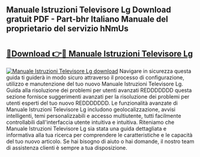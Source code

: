 ## Manuale Istruzioni Televisore Lg Download gratuit PDF - Part-bhr Italiano Manuale del proprietario del servizio hNmUs

# <h2><a href="http://dfbezl.blite.top/?on=Manuale+Istruzioni+Televisore+Lg">🔗Download 👉🔴 Manuale Istruzioni Televisore Lg</a></h2>

[![Manuale Istruzioni Televisore Lg download](https://i.imgur.com/lujVjoI.png)](http://dfbezl.blite.top/?on=Manuale+Istruzioni+Televisore+Lg)
Navigare in sicurezza questa guida ti guiderà in modo sicuro attraverso il processo di configurazione, utilizzo e manutenzione del tuo nuovo Manuale Istruzioni Televisore Lg. Guida alla risoluzione dei problemi per utenti avanzati REDDDDDDD questa sezione fornisce suggerimenti avanzati per la risoluzione dei problemi per utenti esperti del tuo nuovo REDDDDDDD. Le funzionalità avanzate di Manuale Istruzioni Televisore Lg includono geolocalizzazione, avvisi intelligenti, temi personalizzabili e accesso multiutente, tutti facilmente controllabili dall'interfaccia utente intuitiva e intuitiva. Riteniamo che Manuale Istruzioni Televisore Lg sia stata una guida dettagliata e informativa alla tua ricerca per comprendere le caratteristiche e le capacità del tuo nuovo articolo. Se hai bisogno di aiuto o hai domande, il nostro team di assistenza clienti è sempre a tua disposizione.
